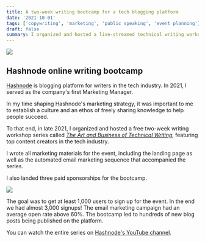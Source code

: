 ```yaml
---
title: A two-week writing bootcamp for a tech blogging platform
date: '2021-10-01'
tags: ['copywriting', 'marketing', 'public speaking', 'event planning']
draft: false
summary: I organized and hosted a live-streamed technical writing workshop series with top content creators in the tech industry.
---
```


![](/img/hashnode/hashnode.png)

## Hashnode online writing bootcamp

[Hashnode](https://hashnode.com) is blogging platform for writers in the tech industry.
In 2021, I served as the company's first Marketing Manager.

In my time shaping Hashnode's marketing strategy, it was important to me to establish a culture and an ethos of freely sharing knowledge to help people succeed.

To that end, in late 2021, I organized and hosted a free two-week writing workshop series called [_The Art and Business of Technical Writing_](https://hashnode.com/bootcamp), featuring top content creators in the tech industry.

I wrote all marketing materials for the event, including the landing page as well as the automated email marketing sequence that accompanied the series.

I also landed three paid sponsorships for the bootcamp.

![](/img/hashnode/hashnode-copy.png)

The goal was to get at least 1,000 users to sign up for the event.
In the end we had almost 3,000 signups!
The email marketing campaign had an average open rate above 60%.
The bootcamp led to hundreds of new blog posts being published on the platform.

You can watch the entire series on [Hashnode's YouTube channel](https://www.youtube.com/watch?v=_MwCqXbX3A0&list=PL_rXJbw5ZEr0XvY8x5sWxvyS33ul1ChTO).
